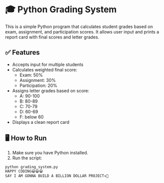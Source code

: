 # 🎓 Python Grading System

This is a simple Python program that calculates student grades based on exam, assignment, and participation scores. It allows user input and prints a report card with final scores and letter grades.

## ✅ Features

- Accepts input for multiple students
- Calculates weighted final score:
  - Exam: 50%
  - Assignment: 30%
  - Participation: 20%
- Assigns letter grades based on score:
  - A: 90-100
  - B: 80-89
  - C: 70-79
  - D: 60-69
  - F: below 60
- Displays a clean report card

## 🖥️ How to Run

1. Make sure you have Python installed.
2. Run the script:

```bash
python grading_system.py
HAPPY CODING😁😁😁
SAY I AM GONNA BUILD A BILLION DOLLAR PROJECT✈🌝